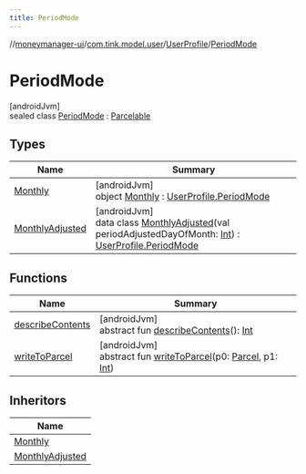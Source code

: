 ```yaml
---
title: PeriodMode
---
```

//[moneymanager-ui](../../../../index.html)/[com.tink.model.user](../../index.html)/[UserProfile](../index.html)/[PeriodMode](index.html)



# PeriodMode



[androidJvm]\
sealed class [PeriodMode](index.html) : [Parcelable](https://developer.android.com/reference/kotlin/android/os/Parcelable.html)



## Types


| Name | Summary |
|---|---|
| [Monthly](-monthly/index.html) | [androidJvm]<br>object [Monthly](-monthly/index.html) : [UserProfile.PeriodMode](index.html) |
| [MonthlyAdjusted](-monthly-adjusted/index.html) | [androidJvm]<br>data class [MonthlyAdjusted](-monthly-adjusted/index.html)(val periodAdjustedDayOfMonth: [Int](https://kotlinlang.org/api/latest/jvm/stdlib/kotlin/-int/index.html)) : [UserProfile.PeriodMode](index.html) |


## Functions


| Name | Summary |
|---|---|
| [describeContents](../../../com.tink.service.provider/-provider-filter/index.html#-1578325224%2FFunctions%2F1000845458) | [androidJvm]<br>abstract fun [describeContents](../../../com.tink.service.provider/-provider-filter/index.html#-1578325224%2FFunctions%2F1000845458)(): [Int](https://kotlinlang.org/api/latest/jvm/stdlib/kotlin/-int/index.html) |
| [writeToParcel](../../../com.tink.service.provider/-provider-filter/index.html#-1754457655%2FFunctions%2F1000845458) | [androidJvm]<br>abstract fun [writeToParcel](../../../com.tink.service.provider/-provider-filter/index.html#-1754457655%2FFunctions%2F1000845458)(p0: [Parcel](https://developer.android.com/reference/kotlin/android/os/Parcel.html), p1: [Int](https://kotlinlang.org/api/latest/jvm/stdlib/kotlin/-int/index.html)) |


## Inheritors


| Name |
|---|
| [Monthly](-monthly/index.html) |
| [MonthlyAdjusted](-monthly-adjusted/index.html) |


